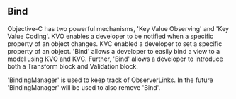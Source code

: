 ## Bind

Objective-C has two powerful mechanisms, 'Key Value Observing' and 'Key Value Coding'. KVO enables a developer to be notified when a specific property of an object changes. KVC enabled a developer to set a specific property of an object. 'Bind' allows a developer to easily bind a view to a model using KVO and KVC. Further, 'Bind' allows a developer to introduce both a Transform block and Validation block.

'BindingManager' is used to keep track of ObserverLinks. In the future 'BindingManager' will be used to also remove 'Bind'.